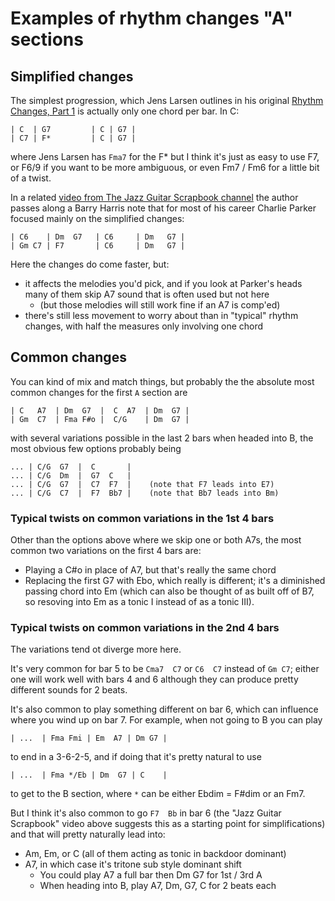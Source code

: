 # Examples of rhythm changes "A" sections

## Simplified changes

The simplest progression, which Jens Larsen outlines in his
original [Rhythm Changes, Part 1](https://www.youtube.com/watch?v=IT-K4Y9uxnw)
is actually only one chord per bar. In C:
```
| C  | G7         | C | G7 |
| C7 | F*         | C | G7 |
```
where Jens Larsen has `Fma7` for the F* but I think it's just as easy to use
F7, or F6/9 if you want to be more ambiguous, or even Fm7 / Fm6 for a little
bit of a twist.

In a related [video from The Jazz Guitar Scrapbook channel](https://www.youtube.com/watch?v=AOiYETWa11E)
the author passes along a Barry Harris note that for most of
his career Charlie Parker focused mainly on the simplified
changes:
```
| C6    | Dm  G7   | C6     | Dm   G7 |
| Gm C7 | F7       | C6     | Dm   G7 |
```
Here the changes do come faster, but:
- it affects the melodies you'd pick, and if you look at Parker's
  heads many of them skip A7 sound that is often used but not here
  - (but those melodies will still work fine if an A7 is comp'ed)
- there's still less movement to worry about than in "typical"
  rhythm changes, with half the measures only involving one chord


## Common changes

You can kind of mix and match things, but probably the
the absolute most common changes for the first `A` section are
```
| C   A7  | Dm  G7  |  C  A7  | Dm  G7 |
| Gm  C7  | Fma F#o |  C/G    | Dm  G7 |
```
with several variations possible in the last 2 bars when
headed into B, the most obvious few options probably being
```
... | C/G  G7  |  C       |
... | C/G  Dm  |  G7  C   |
... | C/G  G7  |  C7  F7  |    (note that F7 leads into E7)
... | C/G  C7  |  F7  Bb7 |    (note that Bb7 leads into Bm)
```

### Typical twists on common variations in the 1st 4 bars

Other than the options above where we skip one or both A7s, the most common two
variations on the first 4 bars are:
- Playing a C#o in place of A7, but that's really the same chord
- Replacing the first G7 with Ebo, which really is different; it's
  a diminished passing chord into Em (which can also be thought
  of as built off of B7, so resoving into Em as a tonic I instead
  of as a tonic III).

### Typical twists on common variations in the 2nd 4 bars

The variations tend ot diverge more here.

It's very common for bar 5 to be `Cma7  C7` or `C6  C7` instead
of `Gm C7`; either one will work well with bars 4 and 6 although
they can produce pretty different sounds for 2 beats.

It's also common to play something different on bar 6, which
can influence where you wind up on bar 7. For example, when
not going to B you can play
```
| ...  | Fma Fmi | Em  A7 | Dm G7 |
```
to end in a 3-6-2-5, and if doing that it's pretty natural to use
```
| ...  | Fma */Eb | Dm  G7 | C    |
```
to get to the B section, where `*` can be either Ebdim = F#dim
or an Fm7.

But I think it's also common to go `F7  Bb` in bar 6 (the "Jazz Guitar
Scrapbook" video above suggests this as a starting point for simplifications)
and that will pretty naturally lead into:
- Am, Em, or C (all of them acting as tonic in backdoor dominant)
- A7, in which case it's tritone sub style dominant shift
  - You could play A7 a full bar then Dm G7 for 1st / 3rd A
  - When heading into B, play A7, Dm, G7, C for 2 beats each



